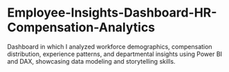 # Employee-Insights-Dashboard-HR-Compensation-Analytics
Dashboard in which I analyzed workforce demographics, compensation distribution, experience patterns, and departmental insights using Power BI and DAX, showcasing  data modeling and storytelling skills.
